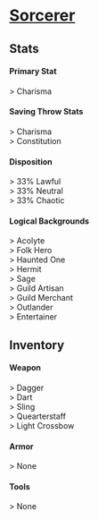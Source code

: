 # **[Sorcerer](https://www.dndbeyond.com/classes/sorcerer)**
## **Stats**
#### **Primary Stat**
\> Charisma
#### **Saving Throw Stats**
\> Charisma<br>
\> Constitution
#### **Disposition**
\> 33% Lawful<br>
\> 33% Neutral<br>
\> 33% Chaotic
#### **Logical Backgrounds**
\> Acolyte<br>
\> Folk Hero<br>
\> Haunted One<br>
\> Hermit<br>
\> Sage<br>
\> Guild Artisan<br>
\> Guild Merchant<br>
\> Outlander<br>
\> Entertainer
## **Inventory**
#### **Weapon**
\> Dagger<br>
\> Dart<br>
\> Sling<br>
\> Quearterstaff<br>
\> Light Crossbow
#### **Armor**
\> None
#### **Tools**
\> None
